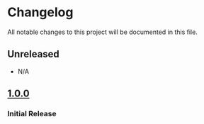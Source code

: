 # Changelog

All notable changes to this project will be documented in this file.

## Unreleased

- N/A

## [1.0.0]

### Initial Release

[Unreleased]: https://github.com/joeyagreco/hacker-news/compare/v1.0.0...HEAD
[1.0.0]: https://github.com/joeyagreco/hacker-news/releases/tag/v1.0.0
